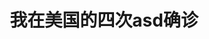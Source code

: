 ---
title: 我在美国的四次asd确诊
tags: [孤独, AS]
color: success
description: 我不能让她的判断误差影响我后面可能得到的帮助
external_url: http://mp.weixin.qq.com/s?__biz=MzIyMzgyMjY5NQ==&amp;mid=2247484098&amp;idx=1&amp;sn=d6272db703957dd22fe0358f32acf6a0&amp;chksm=e81914cadf6e9ddc51fb375f0be439819add15912519e793ea553448b5f31c304e0be265d847&amp;scene=27#wechat_redirect
---